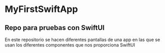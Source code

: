 # MyFirstSwiftApp
## Repo para pruebas con SwiftUI

En este repositorio se hacen diferentes pantallas de una app en las que se usan los diferentes componentes que nos proporciona SwiftUI
